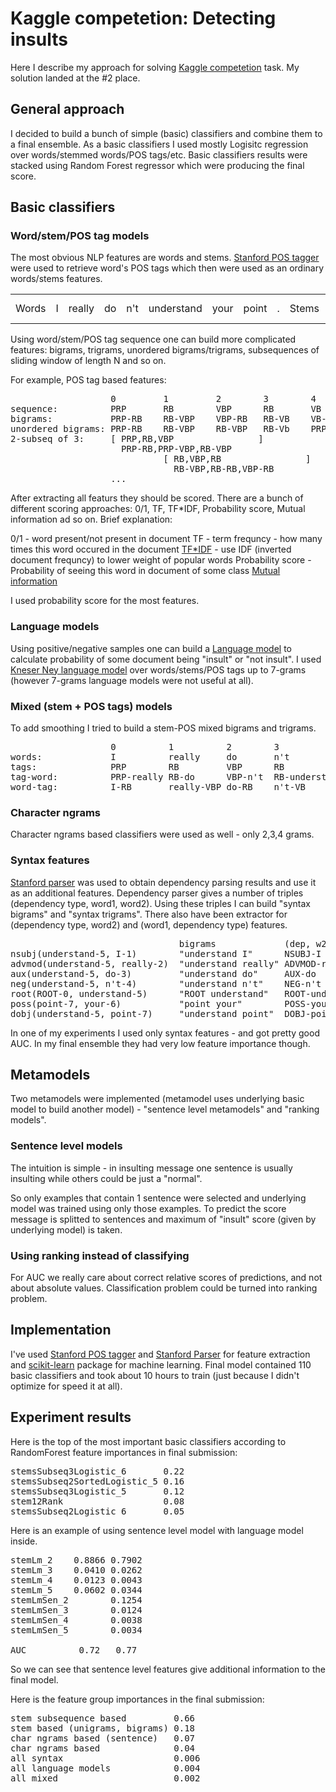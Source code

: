 # Kaggle competetion: Detecting insults

Here I describe my approach for solving [Kaggle competetion](http://www.kaggle.com/c/detecting-insults-in-social-commentary) task. My solution landed at the #2 place.

## General approach

I decided to build a bunch of simple (basic) classifiers and combine them to a final ensemble. As a basic classifiers I used mostly Logisitc regression over words/stemmed words/POS tags/etc. Basic classifiers results were stacked using Random Forest regressor which were producing the final score.

## Basic classifiers

### Word/stem/POS tag models
The most obvious NLP features are words and stems. [Stanford POS tagger](http://nlp.stanford.edu/software/tagger.shtml) were used to retrieve word's POS tags which then were used as an ordinary words/stems features.

<table>
  <tr>
    <td>Words</td><td>I</td><td>really</td><td>do</td><td>n't</td><td>understand</td><td>your</td><td>point</td><td>.</td>
    <td>Stems</td><td>I</td><td>realli</td><td>do</td><td>n't</td><td>understand</td><td>your</td><td>point</td><td>.</td>
    <td>POS tags</td><td>PRP</td><td>RB</td><td>VBP</td><td>RB</td><td>VB</td><td>PRP$</td><td>NN</td><td>.</td>
  </tr>
</table>

Using word/stem/POS tag sequence one can build more complicated features: bigrams, trigrams, unordered bigrams/trigrams, subsequences of sliding window of length N and so on.

For example, POS tag based features:
<pre>
                   0         1         2        3        4        5        6
sequence:          PRP       RB        VBP      RB       VB       PRP$     NN
bigrams:           PRP-RB    RB-VBP    VBP-RB   RB-VB    VB-PRP$  PRP$-NN
unordered bigrams: PRP-RB    RB-VBP    RB-VBP   RB-Vb    PRP$-VB  NN-PRP$
2-subseq of 3:     [ PRP,RB,VBP                ]
                     PRP-RB,PRP-VBP,RB-VBP
                             [ RB,VBP,RB                ]
                               RB-VBP,RB-RB,VBP-RB
                   ...
</pre>

After extracting all featurs they should be scored. There are a bunch of different scoring approaches: 0/1, TF, TF\*IDF, Probability score, Mutual information ad so on.
Brief explanation:

0/1 - word present/not present in document
TF  - term frequncy - how many times this word occured in the document
[TF*IDF](http://en.wikipedia.org/wiki/Tf%E2%80%93idf) - use IDF (inverted document frequncy) to lower weight of popular words
Probability score - Probability of seeing this word in document of some class
[Mutual information](http://en.wikipedia.org/wiki/Pointwise_mutual_information)

I used probability score for the most features. 

### Language models
Using positive/negative samples one can build a [Language model](http://en.wikipedia.org/wiki/Language_model) to calculate probability of some document being "insult" or "not insult". I used [Kneser Ney language model](http://ieeexplore.ieee.org/xpls/abs_all.jsp?arnumber=479394) over words/stems/POS tags up to 7-grams (however 7-grams language models were not useful at all).

### Mixed (stem + POS tags) models
To add smoothing I tried to build a stem-POS mixed bigrams and trigrams.

<pre>
                   0          1          2        3             4               5          6
words:             I          really     do       n't           understand      your       point
tags:              PRP        RB         VBP      RB            VB              PRP$       NN
tag-word:          PRP-really RB-do      VBP-n't  RB-understand VB-your         PRP$-point
word-tag:          I-RB       really-VBP do-RB    n't-VB        understand-PRP$ your-NN
</pre>

### Character ngrams
Character ngrams based classifiers were used as well - only 2,3,4 grams.

### Syntax features
[Stanford parser](http://nlp.stanford.edu/software/lex-parser.shtml) was used to obtain dependency parsing results and use it as an additional features.
Dependency parser gives a number of triples (dependency type, word1, word2). Using these triples I can build "syntax bigrams" and "syntax trigrams". There also have been extractor for (dependency type, word2) and (word1, dependency type) features.

<pre>
                                bigrams             (dep, w2)       (w1, dep)
nsubj(understand-5, I-1)        "understand I"      NSUBJ-I         understand-NSUBJ
advmod(understand-5, really-2)  "understand really" ADVMOD-really   understand-ADVMOD
aux(understand-5, do-3)         "understand do"     AUX-do          understand-AUX
neg(understand-5, n't-4)        "understand n't"    NEG-n't         understand-NEG
root(ROOT-0, understand-5)      "ROOT understand"   ROOT-understand understand-ROOT
poss(point-7, your-6)           "point your"        POSS-your       point-POSS
dobj(understand-5, point-7)     "understand point"  DOBJ-point      understand-DOBJ
</pre>

In one of my experiments I used only syntax features - and got pretty good AUC. In my final ensemble they had very low feature importance though.

## Metamodels
Two metamodels were implemented (metamodel uses underlying basic model to build another model) - "sentence level metamodels" and "ranking models".

### Sentence level models
The intuition is simple - in insulting message one sentence is usually insulting while others could be just a "normal".

So only examples that contain 1 sentence were selected and underlying model was trained using only those examples. To predict the score message is splitted to sentences and maximum of "insult" score (given by underlying model) is taken.

### Using ranking instead of classifying
For AUC we really care about correct relative scores of predictions, and not about absolute values. Classification problem could be turned into ranking problem.

## Implementation
I've used [Stanford POS tagger](http://nlp.stanford.edu/software/tagger.shtml) and [Stanford Parser](http://nlp.stanford.edu/software/lex-parser.shtml) for feature extraction and [scikit-learn](http://scikit-learn.org) package for machine learning. Final model contained 110 basic classifiers and took about 10 hours to train (just because I didn't optimize for speed it at all).

## Experiment results
Here is the top of the most important basic classifiers according to RandomForest feature importances in final submission:

<pre>
stemsSubseq3Logistic_6       0.22
stemsSubseq2SortedLogistic_5 0.16
stemsSubseq3Logistic_5       0.12
stem12Rank                   0.08
stemsSubseq2Logistic_6       0.05
</pre>

Here is an example of using sentence level model with language model inside.
<pre>
stemLm_2    0.8866 0.7902
stemLm_3    0.0410 0.0262
stemLm_4    0.0123 0.0043
stemLm_5    0.0602 0.0344
stemLmSen_2        0.1254
stemLmSen_3        0.0124
stemLmSen_4        0.0038
stemLmSen_5        0.0034

AUC          0.72   0.77
</pre>

So we can see that sentence level features give additional information to the final model.

Here is the feature group importances in the final submission:
<pre>
stem subsequence based         0.66
stem based (unigrams, bigrams) 0.18
char ngrams based (sentence)   0.07
char ngrams based              0.04
all syntax                     0.006
all language models            0.004
all mixed                      0.002
</pre>
